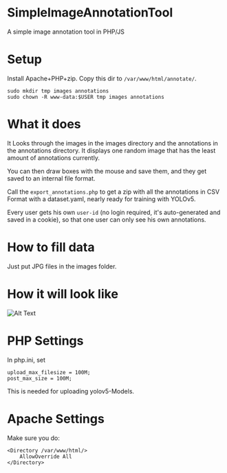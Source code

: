 # SimpleImageAnnotationTool
A simple image annotation tool in PHP/JS

# Setup
Install Apache+PHP+zip. Copy this dir to `/var/www/html/annotate/`.

```command
sudo mkdir tmp images annotations
sudo chown -R www-data:$USER tmp images annotations
```

# What it does

It Looks through the images in the images directory and the annotations in the annotations
directory. It displays one random image that has the least amount of annotations currently.

You can then draw boxes with the mouse and save them, and they get saved to an internal
file format.

Call the `export_annotations.php` to get a zip with all the annotations in CSV Format
with a dataset.yaml, nearly ready for training with YOLOv5.

Every user gets his own `user-id` (no login required, it's auto-generated and saved in a cookie),
so that one user can only see his own annotations.

# How to fill data
Just put JPG files in the images folder.

# How it will look like

![Alt Text](annotate.gif)

# PHP Settings

In php.ini, set

```
upload_max_filesize = 100M;
post_max_size = 100M;
```

This is needed for uploading yolov5-Models.

# Apache Settings

Make sure you do:

``` 
<Directory /var/www/html/>
	AllowOverride All
</Directory>
```
